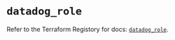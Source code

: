 # `datadog_role`

Refer to the Terraform Registory for docs: [`datadog_role`](https://registry.terraform.io/providers/datadog/datadog/3.31.0/docs/resources/role).
